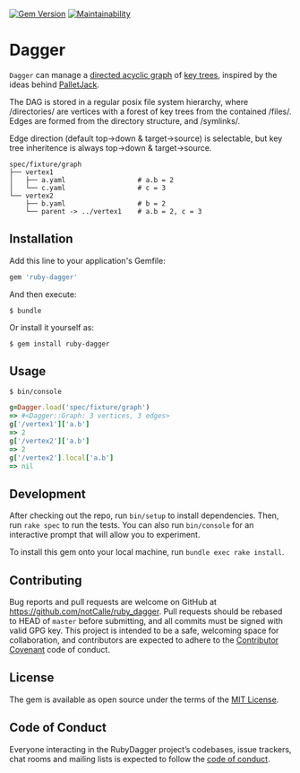 [![Gem Version](https://badge.fury.io/rb/ruby-dagger.svg)](https://badge.fury.io/rb/ruby-dagger) [![Maintainability](https://api.codeclimate.com/v1/badges/0d92a4d05b6bb5c06dce/maintainability)](https://codeclimate.com/github/notCalle/ruby-dagger/maintainability)

# Dagger

`Dagger` can manage a [directed acyclic graph](/notcalle/tangle) of
[key trees](/notcalle/keytree), inspired by the ideas behind [PalletJack](/saab-simc-admin/palletjack).

The DAG is stored in a regular posix file system hierarchy, where
/directories/ are vertices with a forest of key trees from the contained /files/. Edges are formed from the directory structure, and /symlinks/.

Edge direction (default top->down & target->source) is selectable,
but key tree inheritence is always top->down & target->source.

```
spec/fixture/graph
├── vertex1
│   ├── a.yaml                  # a.b = 2
│   └── c.yaml                  # c = 3
└── vertex2
    ├── b.yaml                  # b = 2
    └── parent -> ../vertex1    # a.b = 2, c = 3
```

## Installation

Add this line to your application's Gemfile:

```ruby
gem 'ruby-dagger'
```

And then execute:

    $ bundle

Or install it yourself as:

    $ gem install ruby-dagger

## Usage

    $ bin/console
```ruby
g=Dagger.load('spec/fixture/graph')
=> #<Dagger::Graph: 3 vertices, 3 edges>
g['/vertex1']['a.b']
=> 2
g['/vertex2']['a.b']
=> 2
g['/vertex2'].local['a.b']
=> nil
```

## Development

After checking out the repo, run `bin/setup` to install dependencies. Then, run `rake spec` to run the tests. You can also run `bin/console` for an interactive prompt that will allow you to experiment.

To install this gem onto your local machine, run `bundle exec rake install`.

## Contributing

Bug reports and pull requests are welcome on GitHub at https://github.com/notCalle/ruby_dagger. Pull requests should be rebased to HEAD of `master` before submitting, and all commits must be signed with valid GPG key. This project is intended to be a safe, welcoming space for collaboration, and contributors are expected to adhere to the [Contributor Covenant](http://contributor-covenant.org) code of conduct.

## License

The gem is available as open source under the terms of the [MIT License](https://opensource.org/licenses/MIT).

## Code of Conduct

Everyone interacting in the RubyDagger project’s codebases, issue trackers, chat rooms and mailing lists is expected to follow the [code of conduct](https://github.com/notCalle/ruby_dagger/blob/master/CODE_OF_CONDUCT.md).
